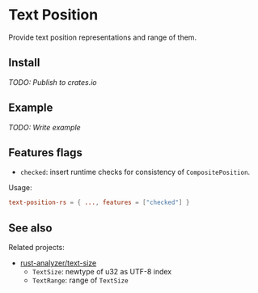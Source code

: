 # Text Position

Provide text position representations and range of them.

## Install

*TODO: Publish to crates.io*

## Example

*TODO: Write example*

## Features flags

- `checked`: insert runtime checks for consistency of `CompositePosition`.

Usage:

```toml
text-position-rs = { ..., features = ["checked"] }
```

## See also

Related projects:

- [rust-analyzer/text-size](https://github.com/rust-analyzer/text-size)
    - `TextSize`: newtype of u32 as UTF-8 index
    - `TextRange`: range of `TextSize`
